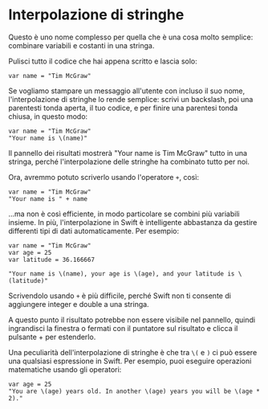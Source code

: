 # Interpolazione di stringhe

Questo è uno nome complesso per quella che è una cosa molto semplice: combinare variabili e costanti in una stringa.

Pulisci tutto il codice che hai appena scritto e lascia solo:

    var name = "Tim McGraw"

Se vogliamo stampare un messaggio all'utente con incluso il suo nome, l'interpolazione di stringhe lo rende semplice: scrivi un backslash, poi una parentesti tonda aperta, il tuo codice, e per finire una parentesi tonda chiusa, in questo modo:

    var name = "Tim McGraw"
    "Your name is \(name)"

Il pannello dei risultati mostrerà "Your name is Tim McGraw" tutto in una stringa, perché l'interpolazione delle stringhe ha combinato tutto per noi.

Ora, avremmo potuto scriverlo usando l'operatore `+`, così:

    var name = "Tim McGraw"
    "Your name is " + name

…ma non è così efficiente, in modo particolare se combini più variabili insieme. In più, l'interpolazione in Swift è intelligente abbastanza da gestire differenti tipi di dati automaticamente. Per esempio:

    var name = "Tim McGraw"
    var age = 25
    var latitude = 36.166667

    "Your name is \(name), your age is \(age), and your latitude is \(latitude)"

Scrivendolo usando `+` è più difficile, perché Swift non ti consente di aggiungere integer e double a una stringa.

A questo punto il risultato potrebbe non essere visibile nel pannello, quindi ingrandisci la finestra o fermati con il puntatore sul risultato e clicca il pulsante + per estenderlo.

Una peculiarità dell'interpolazione di stringhe è che tra `\(` e `)` ci può essere una qualsiasi espressione in Swift. Per esempio, puoi eseguire operazioni matematiche usando gli operatori:

    var age = 25
    "You are \(age) years old. In another \(age) years you will be \(age * 2)."
